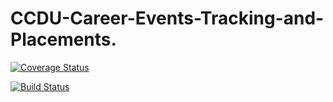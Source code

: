 # CCDU-Career-Events-Tracking-and-Placements.

[![Coverage Status](https://coveralls.io/repos/github/EmptyFiles3/CCDU-Career-Events-Tracking-and-Placements./badge.svg?branch=master)](https://coveralls.io/github/EmptyFiles3/CCDU-Career-Events-Tracking-and-Placements.?branch=master)



[![Build Status](https://travis-ci.com/EmptyFiles3/CCDU-Career-Events-Tracking-and-Placements..svg?branch=master
)](https://travis-ci.com/EmptyFiles3/CCDU-Career-Events-Tracking-and-Placements..svg?branch=master)
